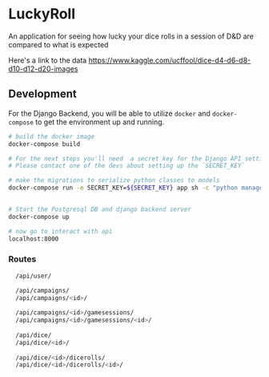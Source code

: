 # LuckyRoll
An application for seeing how lucky your dice rolls in a session of D&amp;D are compared to what is expected

Here's a link to the data https://www.kaggle.com/ucffool/dice-d4-d6-d8-d10-d12-d20-images



## Development

For the Django Backend, you will be able to utilize `docker` and `docker-compose` to get the environment up and running.

```bash
# build the docker image
docker-compose build

# For the next steps you'll need  a secret key for the Django API settings.
# Please contact one of the devs about setting up the `SECRET_KEY`

# make the migrations to serialize python classes to models
docker-compose run -e SECRET_KEY=${SECRET_KEY} app sh -c "python manage.py makemigrations"


# Start the Postgresql DB and django backend server
docker-compose up

# now go to interact with api
localhost:8000

```

### Routes 

```bash
  /api/user/

  /api/campaigns/
  /api/campaigns/<id>/
  
  /api/campaigns/<id>/gamesessions/
  /api/campaigns/<id>/gamesessions/<id>/
  
  /api/dice/
  /api/dice/<id>/
  
  /api/dice/<id>/dicerolls/
  /api/dice/<id>/dicerolls/<id>/
```